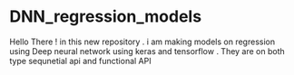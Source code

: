 # DNN_regression_models
Hello There ! in this new repository . i am making models on regression using Deep neural network using keras and tensorflow . They are on both type sequnetial api and functional API
